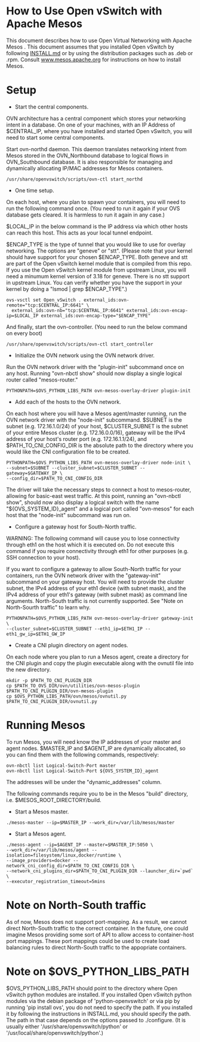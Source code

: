 How to Use Open vSwitch with Apache Mesos
=========================================

This document describes how to use Open Virtual Networking with Apache Mesos .
This document assumes that you installed Open vSwitch by following [INSTALL.md]
or by using the distribution packages such as .deb or .rpm.  Consult
www.mesos.apache.org for instructions on how to install Mesos.


Setup
=====

* Start the central components.

OVN architecture has a central component which stores your networking intent
in a database.  On one of your machines, with an IP Address of $CENTRAL_IP,
where you have installed and started Open vSwitch, you will need to start some
central components.

Start ovn-northd daemon.  This daemon translates networking intent from Mesos
stored in the OVN_Northbound database to logical flows in OVN_Southbound
database.  It is also responsible for managing and dynamically allocating
IP/MAC addresses for Mesos containers.

```
/usr/share/openvswitch/scripts/ovn-ctl start_northd
```

* One time setup.

On each host, where you plan to spawn your containers, you will need to
run the following command once.  (You need to run it again if your OVS database
gets cleared.  It is harmless to run it again in any case.)

$LOCAL_IP in the below command is the IP address via which other hosts
can reach this host.  This acts as your local tunnel endpoint.

$ENCAP_TYPE is the type of tunnel that you would like to use for overlay
networking.  The options are "geneve" or "stt".  (Please note that your
kernel should have support for your chosen $ENCAP_TYPE.  Both geneve
and stt are part of the Open vSwitch kernel module that is compiled from this
repo.  If you use the Open vSwitch kernel module from upstream Linux,
you will need a minumum kernel version of 3.18 for geneve.  There is no stt
support in upstream Linux.  You can verify whether you have the support in your
kernel by doing a "lsmod | grep $ENCAP_TYPE".)

```
ovs-vsctl set Open_vSwitch . external_ids:ovn-remote="tcp:$CENTRAL_IP:6641" \
  external_ids:ovn-nb="tcp:$CENTRAL_IP:6641" external_ids:ovn-encap-ip=$LOCAL_IP external_ids:ovn-encap-type="$ENCAP_TYPE"
```

And finally, start the ovn-controller.  (You need to run the below command
on every boot)

```
/usr/share/openvswitch/scripts/ovn-ctl start_controller
```

* Initialize the OVN network using the OVN network driver.

Run the OVN network driver with the "plugin-init" subcommand once on any host.
Running "ovn-nbctl show" should now display a single logical router called
"mesos-router."

```
PYTHONPATH=$OVS_PYTHON_LIBS_PATH ovn-mesos-overlay-driver plugin-init
```

* Add each of the hosts to the OVN network.

On each host where you will have a Mesos agent/master running, run the
OVN network driver with the "node-init" subcommand. $SUBNET is the subnet
(e.g. 172.16.1.0/24) of your host, $CLUSTER_SUBNET is the subnet of your entire
Mesos cluster (e.g. 172.16.0.0/16), gateway will be the IPv4 address of your
host's router port (e.g. 172.16.1.1/24), and $PATH_TO_CNI_CONFIG_DIR is the
absolute path to the directory where you would like the CNI configuration file
to be created.

```
PYTHONPATH=$OVS_PYTHON_LIBS_PATH ovn-mesos-overlay-driver node-init \
--subnet=$SUBNET --cluster_subnet=$CLUSTER_SUBNET --gateway=$GATEWAY_IP \
--config_dir=$PATH_TO_CNI_CONFIG_DIR
```

The driver will take the necessary steps to connect a host to mesos-router,
allowing for basic-east west traffic.  At this point, running an
"ovn-nbctl show", should now also display a logical switch with the name
"${OVS_SYSTEM_ID}_agent" and a logical port called "ovn-mesos" for each host
that the "node-init" subcommand was run on.

* Configure a gateway host for South-North traffic.

WARNING: The following command will cause you to lose connectivity through
eth1 on the host which it is executed on.  Do not execute this command if
you require connectivity through eth1 for other purposes (e.g. SSH connection
to your host).

If you want to configure a gateway to allow South-North traffic for your
containers, run the OVN network driver with the "gateway-init" subcommand on
your gateway host.  You will need to provide the cluster subnet, the IPv4
address of your eth1 device (with subnet mask), and the IPv4 address of your
eth1's gateway (with subnet mask) as command line arguments.  North-South
traffic is not currently supported.  See "Note on North-Sourth traffic" to
learn why.

```
PYTHONPATH=$OVS_PYTHON_LIBS_PATH ovn-mesos-overlay-driver gateway-init \
--cluster_subnet=$CLUSTER_SUBNET --eth1_ip=$ETH1_IP --eth1_gw_ip=$ETH1_GW_IP
```

* Create a CNI plugin directory on agent nodes.

On each node where you plan to run a Mesos agent, create a directory for the
CNI plugin and copy the plugin executable along with the ovnutil file into the
new directory.

```
mkdir -p $PATH_TO_CNI_PLUGIN_DIR
cp $PATH_TO_OVS_DIR/ovn/utilities/ovn-mesos-plugin $PATH_TO_CNI_PLUGIN_DIR/ovn-mesos-plugin
cp $OVS_PYTHON_LIBS_PATH/ovn/mesos/ovnutil.py $PATH_TO_CNI_PLUGIN_DIR/ovnutil.py
```

Running Mesos
=============

To run Mesos, you will need know the IP addresses of your master and agent
nodes.  $MASTER_IP and $AGENT_IP are dynamically allocated, so you can find
them with the following commands, respectively:

```
ovn-nbctl list Logical-Switch-Port master
ovn-nbctl list Logical-Switch-Port ${OVS_SYSTEM_ID}_agent
```

The addresses will be under the "dynamic_addresses" column.

The following commands require you to be in the Mesos "build" directory, i.e.
$MESOS_ROOT_DIRECTORY/build.

* Start a Mesos master.

```
./mesos-master --ip=$MASTER_IP --work_dir=/var/lib/mesos/master
```

* Start a Mesos agent.

```
./mesos-agent --ip=$AGENT_IP --master=$MASTER_IP:5050 \
--work_dir=/var/lib/mesos/agent --isolation=filesystem/linux,docker/runtime \
--image_providers=docker --network_cni_config_dir=$PATH_TO_CNI_CONFIG_DIR \
--network_cni_plugins_dir=$PATH_TO_CNI_PLUGIN_DIR --launcher_dir=`pwd` \
--executor_registration_timeout=5mins
```

Note on North-South traffic
===========================

As of now, Mesos does not support port-mapping.  As a result, we cannot direct
North-South traffic to the correct container.  In the future, one could imagine
Mesos providing some sort of API to allow access to container-host port
mappings.  These port mappings could be used to create load balancing rules to
direct North-South traffic to the appopriate containers.

Note on $OVS_PYTHON_LIBS_PATH
=============================

$OVS_PYTHON_LIBS_PATH should point to the directory where Open vSwitch
python modules are installed.  If you installed Open vSwitch python
modules via the debian package of 'python-openvswitch' or via pip by
running 'pip install ovs', you do not need to specify the path.
If you installed it by following the instructions in INSTALL.md, you
should specify the path.  The path in that case depends on the options passed
to ./configure.  (It is usually either '/usr/share/openvswitch/python' or
'/usr/local/share/openvswitch/python'.)

[INSTALL.md]: INSTALL.md
[openvswitch-switch.README.Debian]: debian/openvswitch-switch.README.Debian
[README.RHEL]: rhel/README.RHEL
